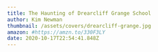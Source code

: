 ```yaml
---
title: The Haunting of Drearcliff Grange School
author: Kim Newman
thumbnail: /assets/covers/drearcliff-grange.jpg
amazon: #https://amzn.to/330F3LY
date: 2020-10-17T22:54:41.848Z
---
```

